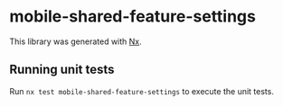 # mobile-shared-feature-settings

This library was generated with [Nx](https://nx.dev).

## Running unit tests

Run `nx test mobile-shared-feature-settings` to execute the unit tests.
